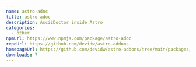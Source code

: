 ```yaml
---
name: astro-adoc
title: astro-adoc
description: AsciiDoctor inside Astro
categories:
  - other
npmUrl: https://www.npmjs.com/package/astro-adoc
repoUrl: https://github.com/devidw/astro-addons
homepageUrl: https://github.com/devidw/astro-addons/tree/main/packages/astro-adoc#readme
downloads: 7
---
```

